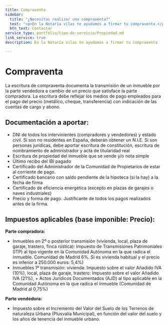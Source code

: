 ```yaml
---
title: Compraventa
sidebar:
  title: "¿Necesitas realizar una compraventa?"
  text: "<p>En la Notaría vilas te ayudamos a firmar tu compraventa.</p>"
  btn_text: Contactar
service_type: portfolio/tipo-de-servicio/Propiedad.md
link_service: true
description: En la Notaría vilas te ayudamos a firmar tu compraventa

---
```

# Compraventa

La escritura de compraventa documenta la transmisión de un inmueble por la parte vendedora a cambio de un precio que satisface la parte compradora.
La escritura debe reflejar los medios de pago empleados para el pago del precio (metálico, cheque, transferencia) con indicación de las cuentas de cargo y abono.

## Documentación a aportar:

* DNI de todos los intervinientes (compradores y vendedores) y estado civil. Si son no residentes en España, deberán obtener un N.I.E.  Si son personas jurídicas, debe aportar escritura de constitución, escritura de nombramiento de administrador y acta de titularidad real
* Escritura de propiedad del inmueble que se vende y/o nota simple
* Último recibo del  IBI pagado
* Certificado del Administrador de la Comunidad de Propietarios de estar al corriente de pago.
* Certificado bancario con saldo pendiente de la hipoteca (si la hay) a la fecha de firma
* Certificado de eficiencia energética (excepto en plazas de garajes o naves industriales)
* Precio y forma de pago. Justificante de todos los pagos realizados antes de la firma.

## Impuestos aplicables (base imponible: Precio):

**Parte compradora:**

* Inmuebles en 2º o posterior transmisión (vivienda, local, plaza de garaje, trastero, finca rústica): Impuesto de Transmisiones Patrimoniales  (ITP) al tipo vigente en la Comunidad Autónoma  en la que radica el inmueble. Comunidad de Madrid 6%. Si es vivienda habitual y el precio es inferior a 250.000 euros: 5,4%)
* Inmuebles 1º transmisión: vivienda: Impuesto sobre el valor Añadido IVA (10%), local, plaza de garaje, trastero: Impuesto sobre el valor Añadido IVA (21%),  +  Actos Jurídicos Documentados (AJD) al tipo aplicable en la Comunidad Autónoma en la que radica el inmueble (Comunidad de Madrid al 0,75%)

**Parte vendedora:**

* Impuesto sobre el Incremento del Valor  del Suelo de los Terrenos de naturaleza Urbana (Plusvalía Municipal), en función del valor del suelo y los años de tenencia del inmueble urbano.